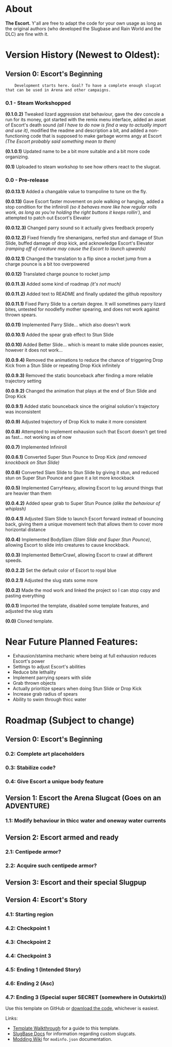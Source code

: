 # About
**The Escort.**
Y'all are free to adapt the code for your own usage as long as the original authors (who developed the Slugbase and Rain World and the DLC) are fine with it.

# Version History (Newest to Oldest):
## Version 0: Escort's Beginning
        Development starts here. Goal? To have a complete enough slugcat that can be used in Arena and other campaigns.

### 0.1 - Steam Workshopped
**(0.1.0.2)** Tweaked lizard aggression stat behaviour, gave the dev concole a run for its money, got started with the remix menu interface, added an asset of Escort's death sound *(all I have to do now is find a way to actually import and use it)*, modified the readme and description a bit, and added a non-functioning code that is supposed to make garbage worms angy at Escort *(The Escort probably said something mean to them)*

**(0.1.0.1)** Updated name to be a bit more suitable and a bit more code organizing.

**(0.1)** Uploaded to steam workshop to see how others react to the slugcat.

### 0.0 - Pre-release
**(0.0.13.1)** Added a changable value to trampoline to tune on the fly.

**(0.0.13)** Gave Escort faster movement on pole walking or hanging, added a stop condition for the infiniroll *(so it behaves more like how regular rolls work, as long as you're holding the right buttons it keeps rollin')*, and attempted to patch out Escort's Elevator

**(0.0.12.3)** Changed parry sound so it actually gives feedback properly

**(0.0.12.2)** Fixed friendly fire shenanigans, nerfed stun and damage of Stun Slide, buffed damage of drop kick, and acknowledge Escort's Elevator *(ramping off of creature may cause the Escort to launch upwards)*

**(0.0.12.1)** Changed the translation to a flip since a rocket jump from a charge pounce is a bit too overpowered

**(0.0.12)** Translated charge pounce to rocket jump

**(0.0.11.3)** Added some kind of roadmap *(it's not much)*

**(0.0.11.2)** Added text to README and finally updated the github repository

**(0.0.11.1)** Fixed Parry Slide to a certain degree. It will sometimes parry lizard bites, untested for noodlefly mother spearing, and does not work against thrown spears.

**(0.0.11)** Implemented Parry Slide... which also doesn't work

**(0.0.10.1)** Added the spear grab effect to Stun Slide

**(0.0.10)** Added Better Slide... which is meant to make slide pounces easier, however it does not work...

**(0.0.9.4)** Removed the animations to reduce the chance of triggering Drop Kick from a Stun Slide or repeating Drop Kick infinitely

**(0.0.9.3)** Removed the static bounceback after finding a more reliable trajectory setting

**(0.0.9.2)** Changed the animation that plays at the end of Stun Slide and Drop Kick

**(0.0.9.1)** Added static bounceback since the original solution's trajectory was inconsistent

**(0.0.9)** Adjusted trajectory of Drop Kick to make it more consistent

**(0.0.8)** Attempted to implement exhausion such that Escort doesn't get tired as fast... not working as of now

**(0.0.7)** Implemented Infiniroll

**(0.0.6.1)** Converted Super Stun Pounce to Drop Kick *(and removed knockback on Stun Slide)*

**(0.0.6)** Converted Slam Slide to Stun Slide by giving it stun, and reduced stun on Super Stun Pounce and gave it a lot more knockback

**(0.0.5)** Implemented CarryHeavy, allowing Escort to lug around things that are heavier than them

**(0.0.4.2)** Added spear grab to Super Stun Pounce *(alike the behaviour of whiplash)*

**(0.0.4.1)** Adjusted Slam Slide to launch Escort forward instead of bouncing back, giving them a unique movement tech that allows them to cover more horizontal distance

**(0.0.4)** Implemented BodySlam *(Slam Slide and Super Stun Pounce)*, allowing Escort to slide into creatures to cause knockback. 

**(0.0.3)** Implemented BetterCrawl, allowing Escort to crawl at different speeds.

**(0.0.2.2)** Set the default color of Escort to royal blue

**(0.0.2.1)** Adjusted the slug stats some more

**(0.0.2)** Made the mod work and linked the project so I can stop copy and pasting everything

**(0.0.1)** Imported the template, disabled some template features, and adjusted the slug stats

**(0.0)** Cloned template.


# Near Future Planned Features:
- Exhausion/stamina mechanic where being at full exhausion reduces Escort's power
- Settings to adjust Escort's abilities
- Reduce bite lethality
- Implement parrying spears with slide
- Grab thrown objects
- Actually prioritize spears when doing Stun Slide or Drop Kick
- Increase grab radius of spears
- Ability to swim through thicc water


# Roadmap (Subject to change)
## Version 0: Escort's Beginning
### 0.2: Complete art placeholders
### 0.3: Stabilize code?
### 0.4: Give Escort a unique body feature
## Version 1: Escort the Arena Slugcat (Goes on an ADVENTURE)
### 1.1: Modify behaviour in thicc water and oneway water currents
## Version 2: Escort armed and ready
### 2.1: Centipede armor?
### 2.2: Acquire such centipede armor?
## Version 3: Escort and their special Slugpup
## Version 4: Escort's Story
### 4.1: Starting region
### 4.2: Checkpoint 1
### 4.3: Checkpoint 2
### 4.4: Checkpoint 3
### 4.5: Ending 1 (Intended Story)
### 4.6: Ending 2 (Asc)
### 4.7: Ending 3 (Special super SECRET (somewhere in Outskirts))


Use this template on GitHub or [download the code](https://github.com/SlimeCubed/ExampleSlugBaseMod/archive/refs/heads/master.zip), whichever is easiest.

Links:
- [Template Walkthrough](https://slimecubed.github.io/slugbase/articles/template.html) for a guide to this template.
- [SlugBase Docs](https://slimecubed.github.io/slugbase/) for information regarding custom slugcats.
- [Modding Wiki](https://rainworldmodding.miraheze.org/wiki/Downpour_Reference/Mod_Directories) for `modinfo.json` documentation.